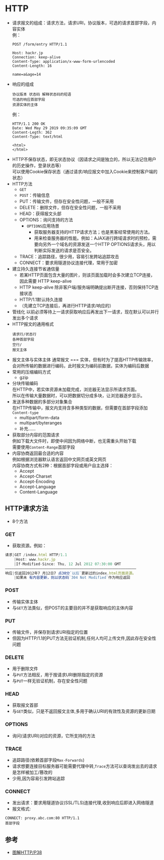 # HTTP
- 请求报文的组成：请求方法，请求URI，协议版本，可选的请求首部字段，内容实体  
  例：
  ```http
  POST /form/entry HTTP/1.1

  Host: hackr.jp
  Connection: keep-alive
  Content-Type: application/x-www-form-urlencoded
  Content-Length: 16
  
  name=a&age=14
  ```
- 响应的组成   
  ```
  协议版本 状态码 解释状态码的短语  
  可选的响应首部字段  
  资源实体的主体  
  ```
  例：
  ```http
  HTTP/1.1 200 OK
  Date: Wed May 29 2019 09:35:09 GMT
  Content-Legth: 362
  Content-Type: text/html

  <html>
  </html>
  ```
- HTTP不保存状态，即无状态协议（因请求之间是独立的，所以无法记住用户的历史操作，登录状态等）  
  可以使用Cookie保存状态（通过请求/响应报文中加入Cookie来控制客户端的状态）
- HTTP方法
  * `GET`
  * `POST`：传输信息
  * PUT：传输文件，但存在安全性问题，一般不采用
  * DELETE：删除文件，但存在安全性问题，一般不采用
  * HEAD：获得报文头部
  * OPTIONS：询问支持的方法
    - `OPTIONS`应用场景
      * 获取服务器支持的HTTP请求方法；也是黑客经常使用的方法。
      * 用来检查服务器的性能。例如：AJAX进行跨域请求时的预检，需要向另外一个域名的资源发送一个HTTP OPTIONS请求头，用以判断实际发送的请求是否安全。
  * TRACE：追踪路径，很少用，容易引发跨站追踪攻击
  * CONNECT：要求用隧道协议连接代理，常用于加密
- 建立持久连接节省通信量  
  * 若某HTTP页面包含大量的图片，则该页面加载时会多次建立TCP连接，因此需要 HTTP keep-alive  
  * HTTP keep-alive 除非客户端/服务端明确提出断开连接，否则保持TCP连接状态
  * HTTP/1.1默认持久连接
  * （先建立TCP连接后，再进行HTTP请求/响应的）
- 管线化
  以前必须等待上一请求获取响应后再发出下一请求，现在默认可以并行发出多个请求
- HTTP报文的通用格式
  ```
  请求行/状态行
  各种首部字段
  空行/
  报文主体
  ```
- 报文主体与实体主体
  通常报文 === 实体，但有时为了提高HTTP传输效率，会对所传输的数据进行编码，此时报文为编码前数据，实体为编码后数据
- 常用的压缩编码方式
  * gzip
- 分块传输编码  
  在HTTP中，若实体资源未加载完成，浏览器无法显示所请求页面。  
  所以在传输大量数据时，可以把数据切分成多块，让浏览器逐步显示。
- 发送多种数据的多部分对象集合  
  在HTTP传输中，报文内支持含多种类型的数据，但需要在首部字段添加`Content-type`
  * multipart/form-data
  * multipart/byteranges
  * 补充......
- 获取部分内容的范围请求  
  例如下载大文件时，即使中间因为网络中断，也无需重头开始下载    
  需要使用`Content-Range`首部字段
- 内容协商返回最合适的内容  
  例如根据浏览器默认语言返回中文网页或英文网页  
  内容协商方式有2种：根据首部字段或用户自主选择：
  * Accept
  * Accept-Charset
  * Accept-Encoding
  * Accept-Language
  * Content-Language

## HTTP请求方法
- 8个方法

### GET  
- 获取资源。例如：
```js
请求|GET /index.html HTTP/1.1   
    |Host: www.hackr.jp 
    |If-Modified-Since: Thu, 12 Jul 2012 07:30:00 GMT
————————————————————————————————————————————————————————————
响应|仅返回2012年7 月12日7 点30分`以后`更新过的index.html页面资源。
    |如果未 有内容更新，则以状态码`304 Not Modified`作为响应返回
```

### POST  
- 传输实体主体  
- 与`GET`方法类似，但POST的主要目的并不是获取响应的主体内容

### PUT
- 传输文件，并保存到请求URI指定的位置  
- 但因为HTTP/1.1的PUT方法无验证机制,任何人均可上传文件,因此存在安全性问题

### DELETE
- 用于删除文件  
- 与`PUT`方法相反，用于按请求URI删除指定的资源  
- 与`PUT`一样无验证机制，存在安全性问题

### HEAD
- 获取报文首部  
- 与`GET`类似，只是不返回报文主体,多用于确认URI的有效性及资源的更新日期

### OPTIONS
- 询问(请求URI)对应的资源，它所支持的方法

### TRACE
- 追踪路径(依赖首部字段`Max-Forwards`)  
- 请求想要连接目标服务器可能需要代理中转,`Trace`方法可以查询发出去的请求是怎样被加工/篡改的  
- 少用,因为容易引发跨站追踪

### CONNECT
- 发出请求：要求用隧道协议(SSL/TLS)连接代理,收到响应后即进入网络隧道    
- 报文格式:
```
CONNECT: proxy.abc.com:80 HTTP/1.1
首部字段
```

## 参考
- [图解HTTP/P38]()